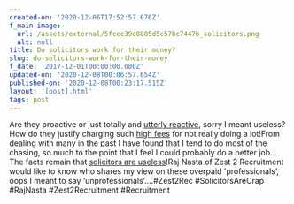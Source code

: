 ```yaml
---
created-on: '2020-12-06T17:52:57.676Z'
f_main-image:
  url: /assets/external/5fcec39e8805d5c57bc7447b_solicitors.png
  alt: null
title: Do solicitors work for their money?
slug: do-solicitors-work-for-their-money
f_date: '2017-12-01T00:00:00.000Z'
updated-on: '2020-12-08T00:06:57.654Z'
published-on: '2020-12-08T00:23:17.515Z'
layout: '[post].html'
tags: post
---
```


Are they proactive or just totally and [utterly reactive](#), sorry I meant useless?How do they justify charging such [high fees](#) for not really doing a lot!From dealing with many in the past I have found that I tend to do most of the chasing, so much to the point that I feel I could probably do a better job…The facts remain that [solicitors are useless](#)!Raj Nasta of Zest 2 Recruitment would like to know who shares my view on these overpaid 'professionals’, oops I meant to say ‘unprofessionals’….#Zest2Rec #SolicitorsAreCrap #RajNasta #Zest2Recruitment #Recruitment
